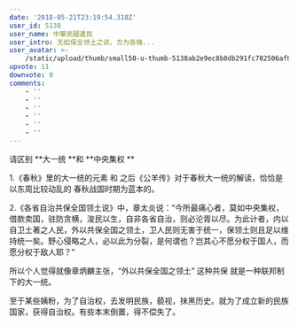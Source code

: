 ```yaml
---
date: '2018-05-21T23:19:54.318Z'
user_id: 5138
user_name: 中華民國遺民
user_intro: 无如保全领土之说，方为各强...
user_avatar: >-
    /static/upload/thumb/small50-u-thumb-5138ab2e9ec8b0db291fc782506af89041551838397b.png
upvote: 11
downvote: 0
comments:
    - ''
    - ''
    - ''
    - ''
    - ''
    - ''
---
```


请区别 **大一统 **和 **中央集权 **

  

1.《春秋》里的大一统的元素 和 之后《公羊传》对于春秋大一统的解读，恰恰是以东周比较动乱的 春秋战国时期为蓝本的。

  

2.《各省自治共保全国领土说》中，章太炎说：“今所最痛心者，莫如中央集权，借款卖国，驻防贪横，浚民以生，自非各省自治，则必沦胥以尽。为此计者，内以自卫土著之人民，外以共保全国之领土，卫人民则无害于统一，保领土则且足以维持统一矣。野心侵略之人，必以此为分裂，是何谓也？岂其心不愿分权于国人，而愿分权于敌人耶？”  

  

所以个人觉得就像章炳麟主张，“外以共保全国之领土” 这种共保 就是一种联邦制下的大一统。

至于某些姨粉，为了自治权，去发明民族，藐视，抹黑历史。就为了成立新的民族国家，获得自治权。有些本末倒置，得不偿失了。
